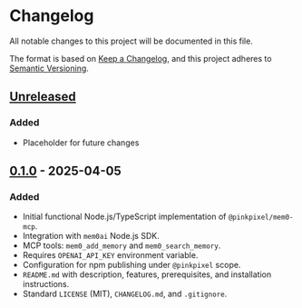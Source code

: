 # Changelog

All notable changes to this project will be documented in this file.

The format is based on [Keep a Changelog](https://keepachangelog.com/en/1.0.0/),
and this project adheres to [Semantic Versioning](https://semver.org/spec/v2.0.0.html).

## [Unreleased]

### Added
- Placeholder for future changes

## [0.1.0] - 2025-04-05

### Added
- Initial functional Node.js/TypeScript implementation of `@pinkpixel/mem0-mcp`.
- Integration with `mem0ai` Node.js SDK.
- MCP tools: `mem0_add_memory` and `mem0_search_memory`.
- Requires `OPENAI_API_KEY` environment variable.
- Configuration for npm publishing under `@pinkpixel` scope.
- `README.md` with description, features, prerequisites, and installation instructions.
- Standard `LICENSE` (MIT), `CHANGELOG.md`, and `.gitignore`.

[Unreleased]: https://github.com/pinkpixel-dev/mem0-mcp/compare/v0.1.0...HEAD
[0.1.0]: https://github.com/pinkpixel-dev/mem0-mcp/releases/tag/v0.1.0
